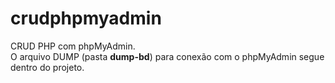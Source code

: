 # crudphpmyadmin
CRUD PHP com phpMyAdmin. <br>
O arquivo DUMP (pasta <b>dump-bd</b>) para conexão com o phpMyAdmin segue dentro do projeto.
